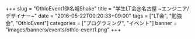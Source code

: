 +++
slug = "OthloEvent1@名城Shake"
title = "学生LT会@名古屋 ~エンジニア/デザイナー~"
date = "2016-05-22T00:20:33+09:00"
tags = ["LT会", "勉強会", "OthloEvent"]
categories = ["プログラミング", "イベント"]
banner = "images/banners/events/othlo-event1.png"
+++


